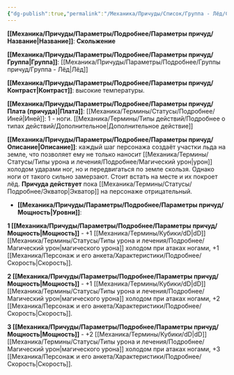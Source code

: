 ```yaml
---
{"dg-publish":true,"permalink":"/Механика/Причуды/Список/Группа - Лёд/Скольжение/","noteIcon":"","created":"2025-09-07T13:19:22.856+03:00","updated":"2025-10-20T13:31:30.616+03:00"}
---
```




**[[Механика/Причуды/Параметры/Подробнее/Параметры причуд/Название\|Название]]**: **Скольжение**

**[[Механика/Причуды/Параметры/Подробнее/Параметры причуд/Группа\|Группа]]**: [[Механика/Причуды/Параметры/Подробнее/Группы причуд/Группа - Лёд\|Лёд]] 

**[[Механика/Причуды/Параметры/Подробнее/Параметры причуд/Контраст\|Контраст]]**: высокие температуры.

**[[Механика/Причуды/Параметры/Подробнее/Параметры причуд/Плата (причуда)\|Плата]]**: [[Механика/Термины/Статусы/Подробнее/Иней\|Иней]]: 1 - ноги.  [[Механика/Термины/Типы действий/Подробнее о типах действий/Дополнительное\|Дополнительное действие]]

**[[Механика/Причуды/Параметры/Подробнее/Параметры причуд/Описание\|Описание]]**: каждый шаг персонажа создаёт участки льда на земле, что позволяет ему не только наносит [[Механика/Термины/Статусы/Типы урона и лечения/Подробнее/Магический урон\|урон]] холодом ударами ног, но и передвигаться по земле скользя. Однако ноги от такого сильно замерзают. Стоит встать на месте и их покроет лёд. **Причуда действует** пока [[Механика/Термины/Статусы/Подробнее/Экватор\|Экватор]] на персонаже отрицательный.

- **[[Механика/Причуды/Параметры/Подробнее/Параметры причуд/Мощность\|Уровни]]**:

**1 [[Механика/Причуды/Параметры/Подробнее/Параметры причуд/Мощность\|Мощность]]** - +1 [[Механика/Термины/Кубики/dD\|dD]] [[Механика/Термины/Статусы/Типы урона и лечения/Подробнее/Магический урон\|магического урона]] холодом при атаках ногами, +1 [[Механика/Персонаж и его анкета/Характеристики/Подробнее/Скорость\|Скорость]].

**2 [[Механика/Причуды/Параметры/Подробнее/Параметры причуд/Мощность\|Мощность]]** - +1 [[Механика/Термины/Кубики/dD\|dD]] [[Механика/Термины/Статусы/Типы урона и лечения/Подробнее/Магический урон\|магического урона]] холодом при атаках ногами, +2 [[Механика/Персонаж и его анкета/Характеристики/Подробнее/Скорость\|Скорость]].

**3 [[Механика/Причуды/Параметры/Подробнее/Параметры причуд/Мощность\|Мощность]]** - +2 [[Механика/Термины/Кубики/dD\|dD]] [[Механика/Термины/Статусы/Типы урона и лечения/Подробнее/Магический урон\|магического урона]] холодом при атаках ногами, +3 [[Механика/Персонаж и его анкета/Характеристики/Подробнее/Скорость\|Скорость]].